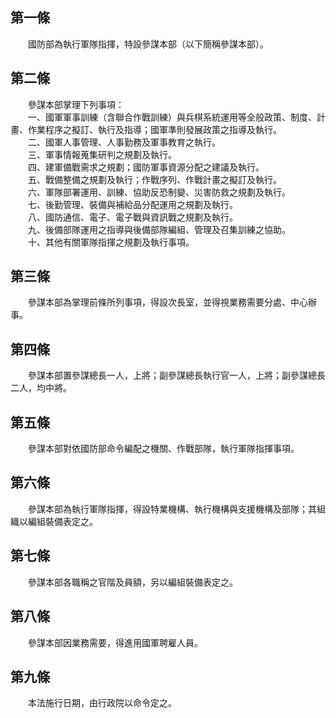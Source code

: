 第一條 
-------
　　國防部為執行軍隊指揮，特設參謀本部（以下簡稱參謀本部）。  


第二條 
-------
　　參謀本部掌理下列事項：  
　　一、國軍軍事訓練（含聯合作戰訓練）與兵棋系統運用等全般政策、制度、計畫、作業程序之擬訂、執行及指導；國軍準則發展政策之指導及執行。  
　　二、國軍人事管理、人事勤務及軍事教育之執行。  
　　三、軍事情報蒐集研判之規劃及執行。  
　　四、建軍備戰需求之規劃；國防軍事資源分配之建議及執行。  
　　五、戰備整備之規劃及執行；作戰序列、作戰計畫之擬訂及執行。  
　　六、軍隊部署運用、訓練、協助反恐制變、災害防救之規劃及執行。  
　　七、後勤管理、裝備與補給品分配運用之規劃及執行。  
　　八、國防通信、電子、電子戰與資訊戰之規劃及執行。  
　　九、後備部隊運用之指導與後備部隊編組、管理及召集訓練之協助。  
　　十、其他有關軍隊指揮之規劃及執行事項。  


第三條 
-------
　　參謀本部為掌理前條所列事項，得設次長室，並得視業務需要分處、中心辦事。  


第四條 
-------
　　參謀本部置參謀總長一人，上將；副參謀總長執行官一人，上將；副參謀總長二人，均中將。  


第五條 
-------
　　參謀本部對依國防部命令編配之機關、作戰部隊，執行軍隊指揮事項。  


第六條 
-------
　　參謀本部為執行軍隊指揮，得設特業機構、執行機構與支援機構及部隊；其組織以編組裝備表定之。  


第七條 
-------
　　參謀本部各職稱之官階及員額，另以編組裝備表定之。  


第八條 
-------
　　參謀本部因業務需要，得進用國軍聘雇人員。  


第九條 
-------
　　本法施行日期，由行政院以命令定之。